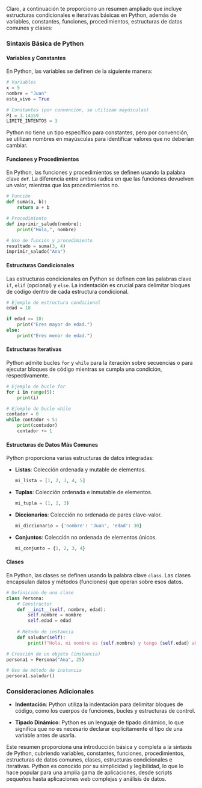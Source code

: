 Claro, a continuación te proporciono un resumen ampliado que incluye estructuras condicionales e iterativas básicas en Python, además de variables, constantes, funciones, procedimientos, estructuras de datos comunes y clases:

### Sintaxis Básica de Python

#### Variables y Constantes

En Python, las variables se definen de la siguiente manera:

```python
# Variables
x = 5
nombre = "Juan"
esta_vivo = True

# Constantes (por convención, se utilizan mayúsculas)
PI = 3.14159
LIMITE_INTENTOS = 3
```

Python no tiene un tipo específico para constantes, pero por convención, se utilizan nombres en mayúsculas para identificar valores que no deberían cambiar.

#### Funciones y Procedimientos

En Python, las funciones y procedimientos se definen usando la palabra clave `def`. La diferencia entre ambos radica en que las funciones devuelven un valor, mientras que los procedimientos no.

```python
# Función
def suma(a, b):
    return a + b

# Procedimiento
def imprimir_saludo(nombre):
    print("Hola,", nombre)

# Uso de función y procedimiento
resultado = suma(3, 4)
imprimir_saludo("Ana")
```

#### Estructuras Condicionales

Las estructuras condicionales en Python se definen con las palabras clave `if`, `elif` (opcional) y `else`. La indentación es crucial para delimitar bloques de código dentro de cada estructura condicional.

```python
# Ejemplo de estructura condicional
edad = 18

if edad >= 18:
    print("Eres mayor de edad.")
else:
    print("Eres menor de edad.")
```

#### Estructuras Iterativas

Python admite bucles `for` y `while` para la iteración sobre secuencias o para ejecutar bloques de código mientras se cumpla una condición, respectivamente.

```python
# Ejemplo de bucle for
for i in range(5):
    print(i)

# Ejemplo de bucle while
contador = 0
while contador < 5:
    print(contador)
    contador += 1
```

#### Estructuras de Datos Más Comunes

Python proporciona varias estructuras de datos integradas:

- **Listas**: Colección ordenada y mutable de elementos.
  
  ```python
  mi_lista = [1, 2, 3, 4, 5]
  ```

- **Tuplas**: Colección ordenada e inmutable de elementos.
  
  ```python
  mi_tupla = (1, 2, 3)
  ```

- **Diccionarios**: Colección no ordenada de pares clave-valor.
  
  ```python
  mi_diccionario = {'nombre': 'Juan', 'edad': 30}
  ```

- **Conjuntos**: Colección no ordenada de elementos únicos.
  
  ```python
  mi_conjunto = {1, 2, 3, 4}
  ```

#### Clases

En Python, las clases se definen usando la palabra clave `class`. Las clases encapsulan datos y métodos (funciones) que operan sobre esos datos.

```python
# Definición de una clase
class Persona:
    # Constructor
    def __init__(self, nombre, edad):
        self.nombre = nombre
        self.edad = edad
    
    # Método de instancia
    def saludar(self):
        print(f"Hola, mi nombre es {self.nombre} y tengo {self.edad} años.")

# Creación de un objeto (instancia)
persona1 = Persona("Ana", 25)

# Uso de método de instancia
persona1.saludar()
```

### Consideraciones Adicionales

- **Indentación**: Python utiliza la indentación para delimitar bloques de código, como los cuerpos de funciones, bucles y estructuras de control.
  
- **Tipado Dinámico**: Python es un lenguaje de tipado dinámico, lo que significa que no es necesario declarar explícitamente el tipo de una variable antes de usarla.

Este resumen proporciona una introducción básica y completa a la sintaxis de Python, cubriendo variables, constantes, funciones, procedimientos, estructuras de datos comunes, clases, estructuras condicionales e iterativas. Python es conocido por su simplicidad y legibilidad, lo que lo hace popular para una amplia gama de aplicaciones, desde scripts pequeños hasta aplicaciones web complejas y análisis de datos.